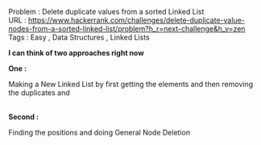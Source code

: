 Problem : Delete duplicate values from a sorted Linked List<br>
URL : https://www.hackerrank.com/challenges/delete-duplicate-value-nodes-from-a-sorted-linked-list/problem?h_r=next-challenge&h_v=zen<br>
Tags : Easy , Data Structures , Linked Lists


<strong> I can think of two approaches right now</strong>
<p> <strong>One  :</strong> </p>
<div> <div>Making a New Linked List by first getting the elements and then removing the duplicates and </div></div><br>
<p> <strong>Second :</strong> </p>
<div> <div>Finding the positions and doing General Node Deletion </div></div>
